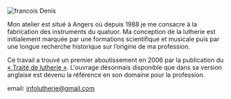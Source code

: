 ![francois Denis](https://lutherie.github.io/page0/files/stacks_image_8_1.png#right)


Mon atelier est situé à Angers où depuis 1988 je me consacre à la fabrication des instruments du quatuor.
Ma conception de la lutherie est initialement marquée par une formations scientifique et musicale 
puis par une longue recherche historique sur l’origine de ma profession.



Ce travail a trouvé un premier aboutissement en 2006 par la publication du [« Traité de lutherie »](https://traitedelutherie.com).
L'ouvrage désormais disponible que dans sa version anglaise est devenu la référence en son domaine pour la profession.


email: infolutherie@gmail.com

